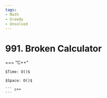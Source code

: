 ```yaml
---
tags:
- Math
- Greedy
- Unsolved
---
```



# 991. Broken Calculator

=== "C++"

    $Time: O()$

    $Space: O()$

    ``` c++
    ```